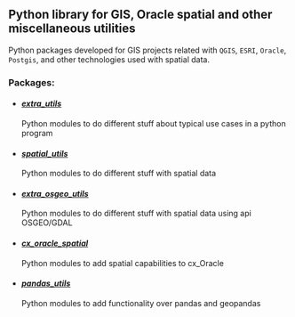 ## Python library for GIS, Oracle spatial and other miscellaneous utilities 
Python packages developed for GIS projects related with `QGIS`, `ESRI`, 
`Oracle`, `Postgis`, and other technologies used with spatial data.

### Packages:
- #### [_extra_utils_](./extra_utils_pckg/README.md)
  Python modules to do different stuff about typical use cases in a python program

- #### [_spatial_utils_](./spatial_utils_pckg/README.md)
  Python modules to do different stuff with spatial data

- #### [_extra_osgeo_utils_](./extra_osgeo_utils_pckg/README.md)
  Python modules to do different stuff with spatial data using api OSGEO/GDAL

- #### [_cx_oracle_spatial_](./cx_oracle_spatial_pckg/README.md)
  Python modules to add spatial capabilities to cx_Oracle

- #### [_pandas_utils_](./pandas_utils_pckg/README.md)
  Python modules to add functionality over pandas and geopandas
